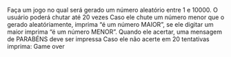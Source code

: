 Faça um jogo no qual será gerado um número  aleatório entre 1 e 10000.
O usuário poderá chutar até 20 vezes
Caso ele chute um número menor que o gerado  aleatóriamente, imprima “é um número MAIOR”, se  ele digitar um maior imprima “é um número  MENOR”.
Quando ele acertar, uma mensagem de  PARABÉNS deve ser impressa
Caso ele não acerte em 20 tentativas imprima: Game over
